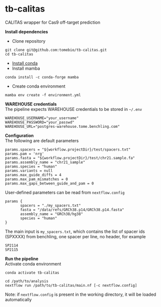 # tb-calitas

CALITAS wrapper for Cas9 off-target prediction 

**Install dependencies**
- Clone repository
```
git clone git@github.com:tomebio/tb-calitas.git
cd tb-calitas
```
- [Install conda][conda-link]
- Install mamba

```
conda install -c conda-forge mamba
```
- Create conda environment
```
mamba env create -f environment.yml
```
**WAREHOUSE credentials**\
The pipeline expects WAREHOUSE credentials to be stored in `~/.env`
```
WAREHOUSE_USERNAME="your_username"
WAREHOUSE_PASSWORD="your_passwd"
WAREHOUSE_URL="postgres-warehouse.tome.benchling.com"
```
**Configuration**\
The following are default parameters 
```
params.spacers = "${workflow.projectDir}/test/spacers.txt"
params.pam = 'nrg'
params.fasta = "${workflow.projectDir}/test/chr21.sample.fa"
params.assembly_name = "chr21_sample"
params.species = "human"
params.variants = null
params.max_guide_diffs = 4
params.max_pam_mismatches = 0
params.max_gaps_between_guide_and_pam = 0
```
User-defined parameters can be read from `nextflow.config`
```
params {
       spacers = "./my_spacers.txt"
       fasta = "/data/refs/GRCh38.p14/GRCh38.p14.fasta"
       assembly_name = "GRCh38/hg38"
       species = "human"
}
```
The main input is `my_spacers.txt`, which contains the list of spacer ids (SPXXXX) from benchling, one spacer per line, no header, for example
```
SP2114
SP2115
```
**Run the pipeline**\
Activate conda environment
```
conda activate tb-calitas
```

```
cd /path/to/analysis
nextflow run /path/to/tb-calitas/main.nf [-c nextflow.config]
```
Note: if `nextflow.config` is present in the working directory, it will be loaded automatically

[conda-link]: https://docs.conda.io/projects/conda/en/latest/user-guide/install/